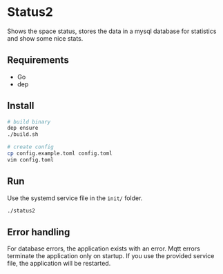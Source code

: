 # Status2

Shows the space status, stores the data in a mysql database for statistics and show some nice stats. 

## Requirements 

* Go
* dep

## Install


```bash
# build binary
dep ensure
./build.sh

# create config
cp config.example.toml config.toml
vim config.toml 
```

## Run

Use the systemd service file in the `init/` folder. 

```bash
./status2 
```


## Error handling

For database errors, the application exists with an error. Mqtt errors terminate the application only on startup. 
If you use the provided service file, the application will be restarted.   